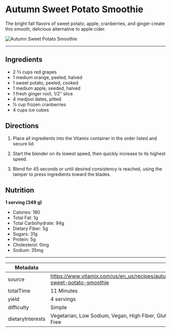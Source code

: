 # Autumn Sweet Potato Smoothie

The bright fall flavors of sweet potato, apple, cranberries, and ginger create this smooth, delicious alternative to apple cider.

![Autumn Sweet Potato Smoothie](https://www.vitamix.com/content/dam/vitamix/migration/media/recipe/rcpautumnsweetpotatosmoothie/images/sweetpotatosmoothiemainjpg.jpg)

---

## Ingredients

- 2 ⅔ cups red grapes
- 1 medium orange, peeled, halved
- 1 sweet potato, peeled, cooked
- 1 medium apple, seeded, halved
- 1 fresh ginger root, 1/2" slice
- 4 medjool dates, pitted
- ½ cup frozen cranberries
- 4 cups ice cubes

## Directions

1. Place all ingredients into the Vitamix container in the order listed and secure lid.

2. Start the blender on its lowest speed, then quickly increase to its highest speed.

3. Blend for 45 seconds or until desired consistency is reached, using the tamper to press ingredients toward the blades.

## Nutrition

**1 serving (349 g)**

- Calories: 180
- Total Fat: 1g
- Total Carbohydrate: 94g
- Dietary Fiber: 5g
- Sugars: 31g
- Protein: 5g
- Cholesterol: 0mg
- Sodium: 35mg

---

| Metadata |  |
| --- | --- |
| source | https://www.vitamix.com/us/en_us/recipes/autumn-sweet-potato-smoothie |
| totalTime | 11 Minutes |
| yield | 4 servings |
| difficulty | Simple |
| dietaryInterests | Vegetarian, Low Sodium, Vegan, High Fiber, Gluten-Free |
